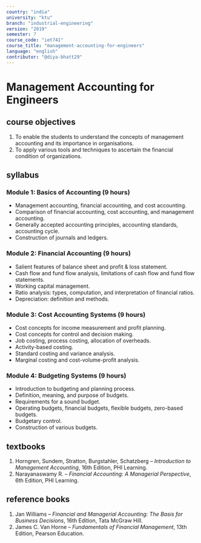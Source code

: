 ```yaml
---
country: "india"
university: "ktu"
branch: "industrial-engineering"
version: "2019"
semester: 7
course_code: "iet741"
course_title: "management-accounting-for-engineers"
language: "english"
contributor: "@diya-bhatt29"
---
```


# Management Accounting for Engineers

## course objectives

1. To enable the students to understand the concepts of management accounting and its importance in organisations.  
2. To apply various tools and techniques to ascertain the financial condition of organizations.  

## syllabus

### Module 1: Basics of Accounting (9 hours)
- Management accounting, financial accounting, and cost accounting.  
- Comparison of financial accounting, cost accounting, and management accounting.  
- Generally accepted accounting principles, accounting standards, accounting cycle.  
- Construction of journals and ledgers.  

### Module 2: Financial Accounting (9 hours)
- Salient features of balance sheet and profit & loss statement.  
- Cash flow and fund flow analysis, limitations of cash flow and fund flow statements.  
- Working capital management.  
- Ratio analysis: types, computation, and interpretation of financial ratios.  
- Depreciation: definition and methods.  

### Module 3: Cost Accounting Systems (9 hours)
- Cost concepts for income measurement and profit planning.  
- Cost concepts for control and decision making.  
- Job costing, process costing, allocation of overheads.  
- Activity-based costing.  
- Standard costing and variance analysis.  
- Marginal costing and cost-volume-profit analysis.  

### Module 4: Budgeting Systems (9 hours)
- Introduction to budgeting and planning process.  
- Definition, meaning, and purpose of budgets.  
- Requirements for a sound budget.  
- Operating budgets, financial budgets, flexible budgets, zero-based budgets.  
- Budgetary control.  
- Construction of various budgets.  

## textbooks

1. Horngren, Sundem, Stratton, Burgstahler, Schatzberg – *Introduction to Management Accounting*, 16th Edition, PHI Learning.  
2. Narayanaswamy R. – *Financial Accounting: A Managerial Perspective*, 6th Edition, PHI Learning.  

## reference books

1. Jan Williams – *Financial and Managerial Accounting: The Basis for Business Decisions*, 16th Edition, Tata McGraw Hill.  
2. James C. Van Horne – *Fundamentals of Financial Management*, 13th Edition, Pearson Education.  

